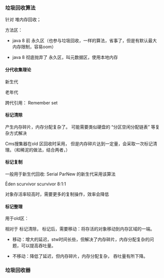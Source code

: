 ### 垃圾回收算法

针对 堆内存回收； 

方法区：

- java 8 前 永久区（也参与垃圾回收，一样的算法，省事了，但是有默认最大内存限制，容易oom）

- java 8 彻底抛弃了 永久区，叫元数据区，使用本地内存

#### 分代收集理论

新生代

老年代

跨代引用： Remember set            

#### 标记清除

产生内存碎片，内存分配复杂了。 可能需要类似硬盘的  “分区空闲分配链表” 等复杂方式解决

Cms搜集器在old 区回收时采用， 但是内存碎片达到一定量，会采取一次标记清理。（和稀泥的做法，结合两者，）

#### 标记复制

一般用于新生代回收:  Serial  ParNew 的新生代采用该算法

Ēden scurvivor scurvivor 8:1:1

对象存活率较高时，需要更多的复制操作，效率会降低

#### 标记整理

用于old区：

相对于 标记清除， 标记后，需要移动：将存活的对象移动到内存区域的一端。

- 移动：增大的延迟，stw时间长些，但解决了内存碎片，内存分配复杂的问题，可以提高吞吐量。

- 不移动：降低了延迟，但内存碎片，内存分配复杂， 吞吐量有所下降。



### 垃圾回收器

 

